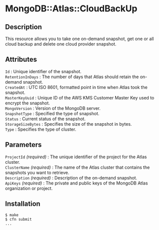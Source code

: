 # MongoDB::Atlas::CloudBackUp

## Description
This resource allows you to take one on-demand snapshot, get one or all cloud backup and delete one cloud provider snapshot.

## Attributes
`Id` : Unique identifier of the snapshot.<br>
`RetentionInDays` : The number of days that Atlas should retain the on-demand snapshot. <br>
`CreatedAt` : UTC ISO 8601, formatted point in time when Atlas took the snapshot.<br>
`MasterKeyUuid` : Unique ID of the AWS KMS Customer Master Key used to encrypt the snapshot.<br>
`MongoVersion` : Version of the MongoDB server.<br>
`SnapshotType` : Specified the type of snapshot.<br>
`Status` : Current status of the snapshot.<br>
`StorageSizeBytes` : Specifies the size of the snapshot in bytes.<br>
`Type` : Specifies the type of cluster.<br>

## Parameters
`ProjectId` *(required)* : The unique identifier of the project for the Atlas cluster.<br>
`ClusterName` *(required)* : The name of the Atlas cluster that contains the snapshots you want to retrieve.<br>
`Description` *(required)* : Description of the on-demand snapshot.<br>
`ApiKeys` *(required)* : The private and public keys of the MongoDB Atlas organization or project.<br>

## Installation
    $ make
    $ cfn submit
    ...